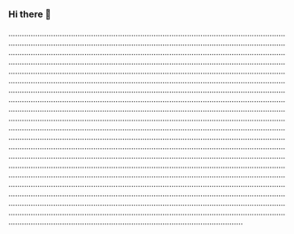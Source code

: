 ### Hi there 👋

.........................................................................................................................................................................................................................................................................................................................................................................................................................................................................................................................................................................................................................................................................................................................................................................................................................................................................................................................................................................................................................................................................................................................................................................................................................................................................................................................................................................................................................................................................................................................................................................................................................................................................................................................................................................................................................................................................................................................................................................................................................................................................................................................................................................................................................................................................................................................................................................................................................................................................................................................................................................................................................................................................................